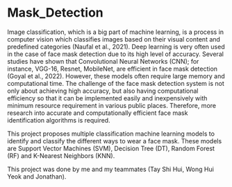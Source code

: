 # Mask_Detection

Image classification, which is a big part of machine learning, is a process in computer vision which classifies images based on their visual content and predefined categories (Naufal et al., 2021). Deep learning is very often used in the case of face mask detection due to its high level of accuracy. Several studies have shown that Convolutional Neural Networks (CNN); for instance, VGG-16, Resnet, MobileNet, are efficient in face mask detection (Goyal et al., 2022). However, these models often require large memory and computational time. The challenge of the face mask detection system is not only about achieving high accuracy, but also having computational efficiency so that it can be implemented easily and inexpensively with minimum resource requirement in various public places. Therefore, more research into accurate and computationally efficient face mask identification algorithms is required.

This project proposes multiple classification machine learning models to identify and classify the different ways to wear a face mask. These models are Support Vector Machines (SVM), Decision Tree (DT), Random Forest (RF) and K-Nearest Neighbors (KNN).

This project was done by me and my teammates (Tay Shi Hui, Wong Hui Yeok and Jonathan).
